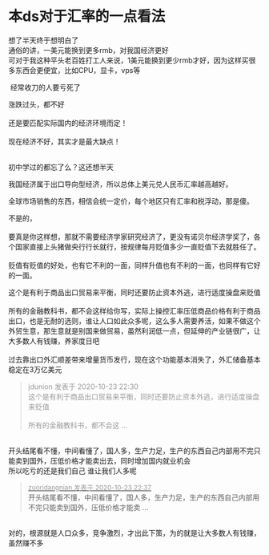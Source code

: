 # 本ds对于汇率的一点看法


想了半天终于想明白了<br />
通俗的讲，一美元能换到更多rmb，对我国经济更好<br />
可对于我这种平头老百姓打工人来说，1美元能换到更少rmb才好，因为这样买很多东西会更便宜，比如CPU，显卡，vps等

<img src="static/image/smiley/default/lol.gif" smilieid="12" border="0" alt="" /> 经常收刀的人要亏死了

涨跌过头，都不好<br />
<br />
还是要匹配实际国内的经济环境而定！<br />
<br />
现在经济不好，其实才是最大缺点！<br />
<br />
<img src="static/image/smiley/default/lol.gif" smilieid="12" border="0" alt="" /><img src="static/image/smiley/default/lol.gif" smilieid="12" border="0" alt="" /><img src="static/image/smiley/default/lol.gif" smilieid="12" border="0" alt="" />

初中学过的都忘了么？这还想半天

我国经济属于出口导向型经济，所以总体上美元兑人民币汇率越高越好。

全球市场销售的东西，相信会统一定价，每个地区只有汇率和税浮动，那是傻。

不是的，<br />
<br />
要真是你这样想，那就不需要经济学家研究经济了，更没有诺贝尔经济学奖了，各个国家直接上头猪做央行行长就行，按规律每月贬值多少一直贬值下去就胜任了。<br />
<br />
贬值有贬值的好处，也有它不利的一面，同样升值也有不利的一面，也同样有它好的一面。

这个是有利于商品出口贸易来平衡，同时还要防止资本外逃，进行适度操盘来贬值<br />
<br />
所有的金融教科书，都不会这样给你写，实际上操控汇率压低商品价格有利于商品出口，也是无耐的选则，谁让人口如此众多呢，这么多人需要养活，如果不做这个外贸生意，那生意就是别国来做贸易，虽然利润低一点，但延伸的产业链很广，让大多数人有钱赚，养家度日吧<br />
<br />
过去靠出口外汇顺差带来增量货币发行，现在这个功能基本消失了，外汇储备基本稳定在3万亿美元

<div class="quote"><blockquote><font color="#999999">jdunion 发表于 2020-10-23 22:30</font><br />
<font color="#999999">这个是有利于商品出口贸易来平衡，同时还要防止资本外逃，进行适度操盘来贬值<br />
<br />
所有的金融教科书，都不会这 ...</font></blockquote></div><br />
开头结尾看不懂，中间看懂了，国人多，生产力足，生产的东西自己内部用不完只能卖到国外，压低价格才能卖出去，同时增加国内就业机会<br />
所以吃亏的还是我们自己 谁让我们人多呢

<div class="quote"><blockquote><font size="2"><a href="https://www.hostloc.com/forum.php?mod=redirect&amp;goto=findpost&amp;pid=9343687&amp;ptid=757792" target="_blank"><font color="#999999">zuoridangnian 发表于 2020-10-23 22:37</font></a></font><br />
开头结尾看不懂，中间看懂了，国人多，生产力足，生产的东西自己内部用不完只能卖到国外，压低价格才能卖 ...</blockquote></div><br />
对的，根源就是人口众多，竞争激烈，才出此下策，为的就是让大多数人有钱赚，虽然赚不多
